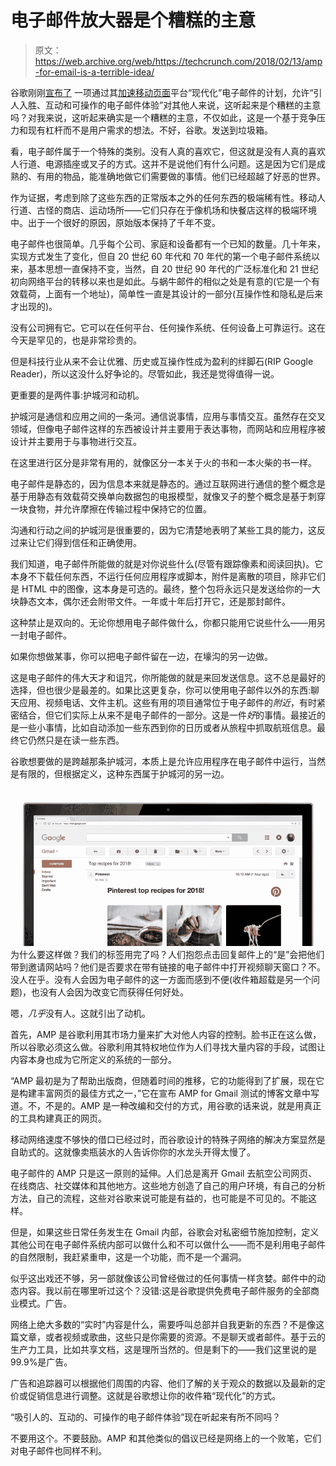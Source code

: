# 电子邮件放大器是个糟糕的主意

> 原文：<https://web.archive.org/web/https://techcrunch.com/2018/02/13/amp-for-email-is-a-terrible-idea/>

谷歌刚刚[宣布了](https://web.archive.org/web/20230330011326/https://techcrunch.com/2018/02/13/google-wants-to-use-amp-to-make-email-more-interactive/) 一项通过其[加速移动页面](https://web.archive.org/web/20230330011326/https://techcrunch.com/2017/05/18/googles-amp-now-powers-2b-mobile-pages-and-900k-domains-loads-2x-faster/)平台“现代化”电子邮件的计划，允许“引人入胜、互动和可操作的电子邮件体验”对其他人来说，这听起来是个糟糕的主意吗？对我来说，这听起来确实是一个糟糕的主意，不仅如此，这是一个基于竞争压力和现有杠杆而不是用户需求的想法。不好，谷歌。发送到垃圾箱。

看，电子邮件属于一个特殊的类别。没有人真的喜欢它，但这就是没有人真的喜欢人行道、电源插座或叉子的方式。这并不是说他们有什么问题。这是因为它们是成熟的、有用的物品，能准确地做它们需要做的事情。他们已经超越了好恶的世界。

作为证据，考虑到除了这些东西的正常版本之外的任何东西的极端稀有性。移动人行道、古怪的商店、运动场所——它们只存在于像机场和快餐店这样的极端环境中。出于一个很好的原因，原始版本保持了千年不变。

电子邮件也很简单。几乎每个公司、家庭和设备都有一个已知的数量。几十年来，实现方式发生了变化，但自 20 世纪 60 年代和 70 年代的第一个电子邮件系统以来，基本思想一直保持不变，当然，自 20 世纪 90 年代的广泛标准化和 21 世纪初向网络平台的转移以来也是如此。与蜗牛邮件的相似之处是有意的(它是一个有效载荷，上面有一个地址)，简单性一直是其设计的一部分(互操作性和隐私是后来才出现的)。

没有公司拥有它。它可以在任何平台、任何操作系统、任何设备上可靠运行。这在今天是罕见的，也是非常珍贵的。

但是科技行业从来不会让优雅、历史或互操作性成为盈利的绊脚石(RIP Google Reader)，所以这没什么好争论的。尽管如此，我还是觉得值得一说。

更重要的是两件事:护城河和动机。

护城河是通信和应用之间的一条河。通信说事情，应用与事情交互。虽然存在交叉领域，但像电子邮件这样的东西被设计并主要用于表达事物，而网站和应用程序被设计并主要用于与事物进行交互。

在这里进行区分是非常有用的，就像区分一本关于火的书和一本火柴的书一样。

电子邮件是静态的，因为信息本来就是静态的。通过互联网进行通信的整个概念是基于用静态有效载荷交换单向数据包的电报模型，就像叉子的整个概念是基于刺穿一块食物，并允许摩擦在传输过程中保持它的位置。

沟通和行动之间的护城河是很重要的，因为它清楚地表明了某些工具的能力，这反过来让它们得到信任和正确使用。

我们知道，电子邮件所能做的就是对你说些什么(尽管有跟踪像素和阅读回执)。它本身不下载任何东西，不运行任何应用程序或脚本，附件是离散的项目，除非它们是 HTML 中的图像，这本身是可选的。最终，整个包将永远只是发送给你的一大块静态文本，偶尔还会附带文件。一年或十年后打开它，还是那封邮件。

这种禁止是双向的。无论你想用电子邮件做什么，你都只能用它说些什么——用另一封电子邮件。

如果你想做某事，你可以把电子邮件留在一边，在壕沟的另一边做。

这是电子邮件的伟大天才和诅咒，你所能做的就是来回发送信息。这不总是最好的选择，但也很少是最差的。如果比这更复杂，你可以使用电子邮件以外的东西:聊天应用、视频电话、文件主机。这些有用的项目通常位于电子邮件的*附近*，有时紧密结合，但它们实际上从来不是电子邮件的一部分。这是一件*好*的事情。最接近的是一些小事情，比如自动添加一些东西到你的日历或者从旅程中抓取航班信息。最终它仍然只是在读一些东西。

谷歌想要做的是跨越那条护城河，本质上是允许应用程序在电子邮件中运行，当然是有限的，但根据定义，这种东西属于护城河的另一边。

[![](img/eda16c8e1fa14cf31ad90a3da1a5f92a.png)](https://web.archive.org/web/20230330011326/https://techcrunch.com/wp-content/uploads/2018/02/gmailamp-pinterest-blog-01.gif) 为什么要这样做？我们的标签用完了吗？人们抱怨点击回复邮件上的“是”会把他们带到邀请网站吗？他们是否要求在带有链接的电子邮件中打开视频聊天窗口？不。没人在乎。没有人会因为电子邮件的这一方面而感到不便(收件箱超载是另一个问题)，也没有人会因为改变它而获得任何好处。

嗯，*几乎*没有人。这就引出了动机。

首先，AMP 是谷歌利用其市场力量来扩大对他人内容的控制。脸书正在这么做，所以谷歌必须这么做。谷歌利用其特权地位作为人们寻找大量内容的手段，试图让内容本身也成为它所定义的系统的一部分。

“AMP 最初是为了帮助出版商，但随着时间的推移，它的功能得到了扩展，现在它是构建丰富网页的最佳方式之一，”它在宣布 AMP for Gmail 测试的博客文章中写道。不，不是的。AMP 是一种改编和交付的方式，用谷歌的话来说，就是用真正的工具构建真正的网页。

移动网络速度不够快的借口已经过时，而谷歌设计的特殊子网络的解决方案显然是自助式的。这就像卖瓶装水的人告诉你你的水龙头开得太慢了。

电子邮件的 AMP 只是这一原则的延伸。人们总是离开 Gmail 去航空公司网页、在线商店、社交媒体和其他地方。这些地方创造了自己的用户环境，有自己的分析方法，自己的流程，这些对谷歌来说可能是有益的，也可能是不可见的。不能这样。

但是，如果这些日常任务发生在 Gmail 内部，谷歌会对私密细节施加控制，定义其他公司在电子邮件系统内部可以做什么和不可以做什么——而不是利用电子邮件的自然限制，我赶紧重申，这是一个功能，而不是一个漏洞。

似乎这出戏还不够，另一部就像该公司曾经做过的任何事情一样贪婪。邮件中的动态内容。我以前在哪里听过这个？没错:这是谷歌提供免费电子邮件服务的全部商业模式。广告。

网络上绝大多数的“实时”内容是什么，需要呼叫总部并自我更新的东西？不是像这篇文章，或者视频或歌曲，这些只是你需要的资源。不是聊天或者邮件。基于云的生产力工具，比如共享文档，这是理所当然的。但是剩下的——我们这里说的是 99.9%是广告。

广告和追踪器可以根据他们周围的内容、他们了解的关于观众的数据以及最新的定价或促销信息进行调整。这就是谷歌想让你的收件箱“现代化”的方式。

“吸引人的、互动的、可操作的电子邮件体验”现在听起来有所不同吗？

不要用这个。不要鼓励。AMP 和其他类似的倡议已经是网络上的一个败笔，它们对电子邮件也同样不利。